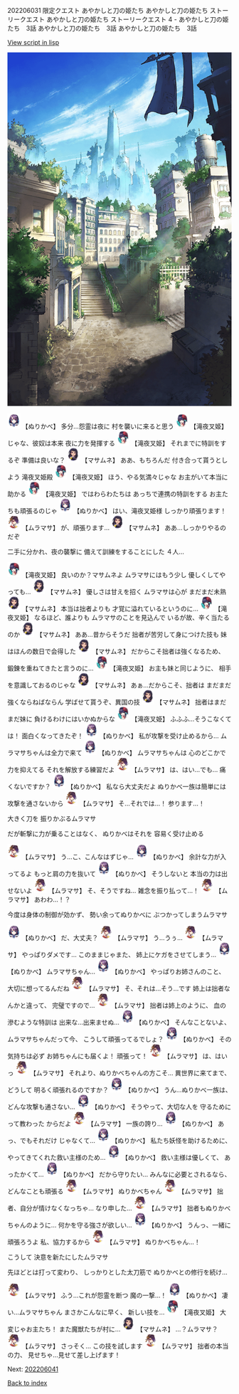 202206031 限定クエスト あやかしと刀の姫たち あやかしと刀の姫たち ストーリークエスト あやかしと刀の姫たち ストーリークエスト 4 - あやかしと刀の姫たち　3話 あやかしと刀の姫たち　3話 あやかしと刀の姫たち　3話

[View script in lisp](../scripts/202206031.txt)

![in_downtown.png](../images/backgrounds/in_downtown.png)

<img src="../images/units/5203311.png" alt="5203311.png" height="34"/>
【ぬりかべ】
多分…怨霊は夜に
村を襲いに来ると思う

<img src="../images/units/5303811.png" alt="5303811.png" height="34"/>
【滝夜叉姫】
じゃな、彼奴は本来
夜に力を発揮する

<img src="../images/units/5303811.png" alt="5303811.png" height="34"/>
【滝夜叉姫】
それまでに特訓をするぞ
準備は良いな？

<img src="../images/units/100111.png" alt="100111.png" height="34"/>
【マサムネ】
ああ、もちろんだ
付き合って貰うとしよう
滝夜叉姫殿

<img src="../images/units/5303811.png" alt="5303811.png" height="34"/>
【滝夜叉姫】
ほう、やる気満々じゃな
お主がいて本当に助かる

<img src="../images/units/5303811.png" alt="5303811.png" height="34"/>
【滝夜叉姫】
ではわらわたちは
あっちで連携の特訓をする
お主たちも頑張るのじゃ

<img src="../images/units/5203311.png" alt="5203311.png" height="34"/>
【ぬりかべ】
はい、滝夜叉姫様
しっかり頑張ります！

<img src="../images/units/102511.png" alt="102511.png" height="34"/>
【ムラマサ】
が、頑張ります…

<img src="../images/units/100111.png" alt="100111.png" height="34"/>
【マサムネ】
ああ…しっかりやるのだぞ

二手に分かれ、夜の襲撃に
備えて訓練をすることにした
４人…

<img src="../images/units/5303811.png" alt="5303811.png" height="34"/>
【滝夜叉姫】
良いのか？マサムネよ
ムラマサにはもう少し
優しくしてやっても…

<img src="../images/units/100111.png" alt="100111.png" height="34"/>
【マサムネ】
優しさは甘えを招く
ムラマサは心が
まだまだ未熟

<img src="../images/units/100111.png" alt="100111.png" height="34"/>
【マサムネ】
本当は拙者よりも
才覚に溢れているというのに…

<img src="../images/units/5303811.png" alt="5303811.png" height="34"/>
【滝夜叉姫】
なるほど、誰よりも
ムラマサのことを見込んで
いるが故、辛く当たるのか

<img src="../images/units/100111.png" alt="100111.png" height="34"/>
【マサムネ】
ああ…昔からそうだ
拙者が苦労して身につけた技も
妹はほんの数日で会得した

<img src="../images/units/100111.png" alt="100111.png" height="34"/>
【マサムネ】
だからこそ拙者は強くなるため、
鍛錬を重ねてきたと言うのに…

<img src="../images/units/5303811.png" alt="5303811.png" height="34"/>
【滝夜叉姫】
お主も妹と同じように、
相手を意識しておるのじゃな

<img src="../images/units/100111.png" alt="100111.png" height="34"/>
【マサムネ】
あぁ…だからこそ、拙者は
まだまだ強くならねばならん
学ばせて貰うぞ、異国の技

<img src="../images/units/100111.png" alt="100111.png" height="34"/>
【マサムネ】
拙者はまだまだ妹に
負けるわけにはいかぬからな

<img src="../images/units/5303811.png" alt="5303811.png" height="34"/>
【滝夜叉姫】
ふふふ…そうこなくては！
面白くなってきたぞ！

<img src="../images/units/5203311.png" alt="5203311.png" height="34"/>
【ぬりかべ】
私が攻撃を受け止めるから…
ムラマサちゃんは全力で来て

<img src="../images/units/5203311.png" alt="5203311.png" height="34"/>
【ぬりかべ】
ムラマサちゃんは
心のどこかで力を抑えてる
それを解放する練習だよ

<img src="../images/units/102511.png" alt="102511.png" height="34"/>
【ムラマサ】
は、はい…でも…
痛くないですか？

<img src="../images/units/5203311.png" alt="5203311.png" height="34"/>
【ぬりかべ】
私なら大丈夫だよ
ぬりかべ一族は簡単には
攻撃を通さないから

<img src="../images/units/102511.png" alt="102511.png" height="34"/>
【ムラマサ】
そ…それでは…！
参ります…！

大きく刀を
振りかぶるムラマサ

だが斬撃に力が乗ることはなく、
ぬりかべはそれを
容易く受け止める

<img src="../images/units/102511.png" alt="102511.png" height="34"/>
【ムラマサ】
う…こ、こんなはずじゃ…

<img src="../images/units/5203311.png" alt="5203311.png" height="34"/>
【ぬりかべ】
余計な力が入ってるよ
もっと肩の力を抜いて

<img src="../images/units/5203311.png" alt="5203311.png" height="34"/>
【ぬりかべ】
そうしないと
本当の力は出せないよ

<img src="../images/units/102511.png" alt="102511.png" height="34"/>
【ムラマサ】
そ、そうですね…
雑念を振り払って…！

<img src="../images/units/102511.png" alt="102511.png" height="34"/>
【ムラマサ】
あわわ…！？

今度は身体の制御が効かず、
勢い余ってぬりかべに
ぶつかってしまうムラマサ

<img src="../images/units/5203311.png" alt="5203311.png" height="34"/>
【ぬりかべ】
だ、大丈夫？

<img src="../images/units/102511.png" alt="102511.png" height="34"/>
【ムラマサ】
う…うぅ…

<img src="../images/units/102511.png" alt="102511.png" height="34"/>
【ムラマサ】
やっぱりダメです…
このままじゃまた、
姉上にケガをさせてしまう…

<img src="../images/units/5203311.png" alt="5203311.png" height="34"/>
【ぬりかべ】
ムラマサちゃん…

<img src="../images/units/5203311.png" alt="5203311.png" height="34"/>
【ぬりかべ】
やっぱりお姉さんのこと、
大切に想ってるんだね

<img src="../images/units/102511.png" alt="102511.png" height="34"/>
【ムラマサ】
そ、それは…そう…です
姉上は拙者なんかと違って、
完璧ですので…

<img src="../images/units/102511.png" alt="102511.png" height="34"/>
【ムラマサ】
拙者は姉上のように、
血の滲むような特訓は
出来な…出来ませぬ…

<img src="../images/units/5203311.png" alt="5203311.png" height="34"/>
【ぬりかべ】
そんなことないよ、
ムラマサちゃんだって今、
こうして頑張ってるでしょ？

<img src="../images/units/5203311.png" alt="5203311.png" height="34"/>
【ぬりかべ】
その気持ちは必ず
お姉ちゃんにも届くよ！
頑張って！

<img src="../images/units/102511.png" alt="102511.png" height="34"/>
【ムラマサ】
は、はいっ

<img src="../images/units/102511.png" alt="102511.png" height="34"/>
【ムラマサ】
それより、ぬりかべちゃんの方こそ…
異世界に来てまで、どうして
明るく頑張れるのですか？

<img src="../images/units/5203311.png" alt="5203311.png" height="34"/>
【ぬりかべ】
うん…ぬりかべ一族は、
どんな攻撃も通さない…

<img src="../images/units/5203311.png" alt="5203311.png" height="34"/>
【ぬりかべ】
そうやって、大切な人を
守るためにって教わった
からだよ

<img src="../images/units/102511.png" alt="102511.png" height="34"/>
【ムラマサ】
一族の誇り…

<img src="../images/units/5203311.png" alt="5203311.png" height="34"/>
【ぬりかべ】
あっ、でもそれだけ
じゃなくて…

<img src="../images/units/5203311.png" alt="5203311.png" height="34"/>
【ぬりかべ】
私たち妖怪を助けるために、
やってきてくれた救い主様のため…

<img src="../images/units/5203311.png" alt="5203311.png" height="34"/>
【ぬりかべ】
救い主様は優しくて、
あったかくて…

<img src="../images/units/5203311.png" alt="5203311.png" height="34"/>
【ぬりかべ】
だから守りたい…
みんなに必要とされるなら、
どんなことも頑張る

<img src="../images/units/102511.png" alt="102511.png" height="34"/>
【ムラマサ】
ぬりかべちゃん

<img src="../images/units/102511.png" alt="102511.png" height="34"/>
【ムラマサ】
拙者、自分が情けなくなっちゃ…
なり申した…

<img src="../images/units/102511.png" alt="102511.png" height="34"/>
【ムラマサ】
拙者もぬりかべちゃんのように…
何かを守る強さが欲しい…

<img src="../images/units/5203311.png" alt="5203311.png" height="34"/>
【ぬりかべ】
うんっ、一緒に頑張ろうよ
私、協力するから

<img src="../images/units/102511.png" alt="102511.png" height="34"/>
【ムラマサ】
ぬりかべちゃん…！

こうして
決意を新たにしたムラマサ

先ほどとは打って変わり、
しっかりとした太刀筋で
ぬりかべとの修行を続け…

<img src="../images/units/102511.png" alt="102511.png" height="34"/>
【ムラマサ】
ふう…これが怨霊を断つ
魔の一撃…！

<img src="../images/units/5203311.png" alt="5203311.png" height="34"/>
【ぬりかべ】
凄い…ムラマサちゃん
まさかこんなに早く、
新しい技を…

<img src="../images/units/5303811.png" alt="5303811.png" height="34"/>
【滝夜叉姫】
大変じゃお主たち！
また魔獣たちが村に…

<img src="../images/units/100111.png" alt="100111.png" height="34"/>
【マサムネ】
…？ムラマサ？

<img src="../images/units/102511.png" alt="102511.png" height="34"/>
【ムラマサ】
さっそく…
この技を試します

<img src="../images/units/102511.png" alt="102511.png" height="34"/>
【ムラマサ】
拙者の本当の力、
見せちゃ…見せて差し上げます！


Next: [202206041](202206041.md)

[Back to index](index.md)
